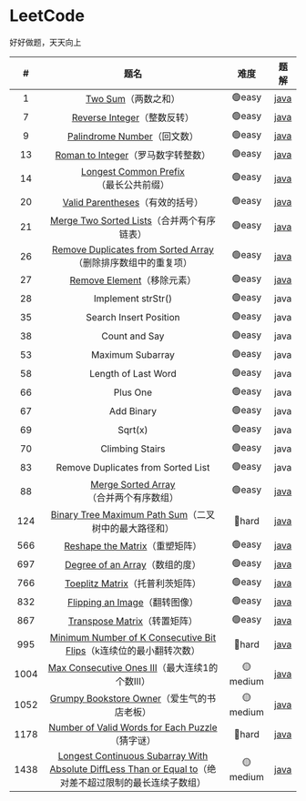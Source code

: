 # LeetCode
好好做题，天天向上

|#|题名|难度|题解|
|:----:|:----:|:----:|----|
|1|[Two Sum](https://leetcode-cn.com/problems/two-sum/)（两数之和）|🟢easy|[java](https://github.com/su-zitong/LeetCode/tree/master/algorithms/java/src/twoSum)|
|7|[Reverse Integer](https://leetcode-cn.com/problems/reverse-integer/)（整数反转）|🟢easy|[java](https://github.com/su-zitong/LeetCode/tree/master/algorithms/java/src/reverseInteger)|
|9|[Palindrome Number](https://leetcode-cn.com/problems/palindrome-number/)（回文数）|🟢easy|[java](https://github.com/su-zitong/LeetCode/tree/master/algorithms/java/src/palindromeNumber)|
|13|[Roman to Integer](https://leetcode-cn.com/problems/roman-to-integer/)（罗马数字转整数）|🟢easy|[java](https://github.com/su-zitong/LeetCode/tree/master/algorithms/java/src/romanToInteger)|
|14|[Longest Common Prefix](https://leetcode-cn.com/problems/longest-common-prefix/)（最长公共前缀）|🟢easy|[java](https://github.com/su-zitong/LeetCode/tree/master/algorithms/java/src/longestCommonPrefix)|
|20|[Valid Parentheses](https://leetcode-cn.com/problems/valid-parentheses/)（有效的括号）|🟢easy|[java](https://github.com/su-zitong/LeetCode/tree/master/algorithms/java/src/validParentheses)|
|21|[Merge Two Sorted Lists](https://leetcode-cn.com/problems/merge-two-sorted-lists/)（合并两个有序链表）|🟢easy|[java](https://github.com/su-zitong/LeetCode/tree/master/algorithms/java/src/mergeTwoSortedLists)|
|26|[Remove Duplicates from Sorted Array](https://leetcode-cn.com/problems/remove-duplicates-from-sorted-array/)（删除排序数组中的重复项）|🟢easy|[java](https://github.com/su-zitong/LeetCode/tree/master/algorithms/java/src/removeDuplicatesfromSortedArray)|
|27|[Remove Element](https://leetcode-cn.com/problems/remove-element/)（移除元素）|🟢easy|[java](https://github.com/su-zitong/LeetCode/tree/master/algorithms/java/src/removeElement)|
|28|Implement strStr()|🟢easy|java|
|35|Search Insert Position|🟢easy|java|
|38|Count and Say|🟢easy|java|
|53|Maximum Subarray|🟢easy|java|
|58|Length of Last Word|🟢easy|java|
|66|Plus One|🟢easy|java|
|67|Add Binary|🟢easy|java|
|69|Sqrt(x)|🟢easy|java|
|70|Climbing Stairs|🟢easy|java|
|83|Remove Duplicates from Sorted List|🟢easy|java|
|88|[Merge Sorted Array](https://leetcode-cn.com/problems/merge-sorted-array/)（合并两个有序数组）|🟢easy|[java](https://github.com/su-zitong/LeetCode/tree/master/algorithms/java/src/mergeSortedArray)|
|124|[Binary Tree Maximum Path Sum](https://leetcode-cn.com/problems/binary-tree-maximum-path-sum/)（二叉树中的最大路径和）|🔴hard|[java](https://github.com/su-zitong/LeetCode/tree/master/algorithms/java/src/binaryTreeMaximumPathSum)|
|566|[Reshape the Matrix](https://leetcode-cn.com/problems/reshape-the-matrix/)（重塑矩阵）|🟢easy|[java](https://github.com/su-zitong/LeetCode/tree/master/algorithms/java/src/reshapeTheMatrix)|
|697|[Degree of an Array](https://leetcode-cn.com/problems/degree-of-an-array/)（数组的度）|🟢easy|[java](https://github.com/su-zitong/LeetCode/tree/master/algorithms/java/src/degreeofanArray)|
|766|[Toeplitz Matrix](https://leetcode-cn.com/problems/toeplitz-matrix/submissions/)（托普利茨矩阵）|🟢easy|[java](https://github.com/su-zitong/LeetCode/tree/master/algorithms/java/src/toeplitzMatrix)|
|832|[Flipping an Image](https://leetcode-cn.com/problems/flipping-an-image/)（翻转图像）|🟢easy|[java](https://github.com/su-zitong/LeetCode/tree/master/algorithms/java/src/flippingaAnImage)|
|867|[Transpose Matrix](https://leetcode-cn.com/problems/transpose-matrix/)（转置矩阵）|🟢easy|[java](https://github.com/su-zitong/LeetCode/tree/master/algorithms/java/src/transposeMatrix)|
|995|[Minimum Number of K Consecutive Bit Flips](https://leetcode-cn.com/problems/minimum-number-of-k-consecutive-bit-flips/)（k连续位的最小翻转次数）|🔴hard|[java](https://github.com/su-zitong/LeetCode/tree/master/algorithms/java/src/minimumNumberofKConsecutiveBitFlips)|
|1004|[Max Consecutive Ones III](https://leetcode-cn.com/problems/max-consecutive-ones-iii/)（最大连续1的个数III）|🟡medium|[java](https://github.com/su-zitong/LeetCode/tree/master/algorithms/java/src/maxConsecutiveOnesIII)|
|1052|[Grumpy Bookstore Owner](https://leetcode-cn.com/problems/grumpy-bookstore-owner/)（爱生气的书店老板）|🟡medium|[java](https://github.com/su-zitong/LeetCode/tree/master/algorithms/java/src/grumpyBookstoreOwner)|
|1178|[Number of Valid Words for Each Puzzle](https://leetcode-cn.com/problems/number-of-valid-words-for-each-puzzle/)（猜字谜）|🔴hard|[java](https://github.com/su-zitong/LeetCode/tree/master/algorithms/java/src/numberofValidWordsforEachPuzzle)|
|1438|[Longest Continuous Subarray With Absolute DiffLess Than or Equal to](https://leetcode-cn.com/problems/longest-continuous-subarray-with-absolute-diff-less-than-or-equal-to-limit/)（绝对差不超过限制的最长连续子数组）|🟡medium|[java](https://github.com/su-zitong/LeetCode/tree/master/algorithms/java/src/longestContinuousSubarrayWithAbsoluteDiffLessThanorEqualto)|